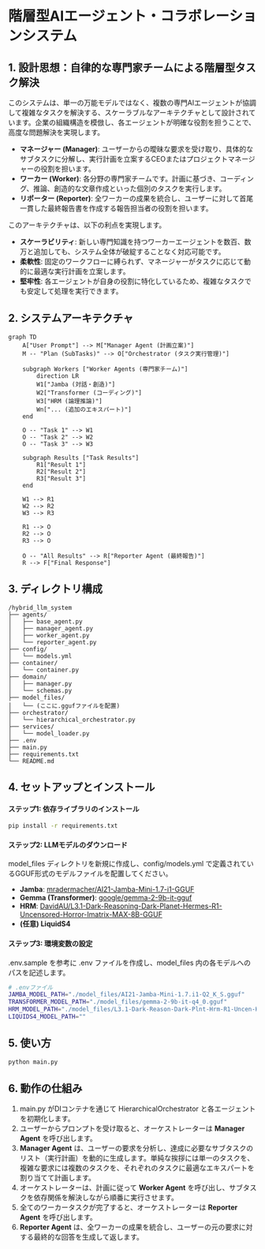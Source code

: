 # **階層型AIエージェント・コラボレーションシステム**

## **1. 設計思想：自律的な専門家チームによる階層型タスク解決**

このシステムは、単一の万能モデルではなく、複数の専門AIエージェントが協調して複雑なタスクを解決する、スケーラブルなアーキテクチャとして設計されています。企業の組織構造を模倣し、各エージェントが明確な役割を担うことで、高度な問題解決を実現します。

* **マネージャー (Manager)**: ユーザーからの曖昧な要求を受け取り、具体的なサブタスクに分解し、実行計画を立案するCEOまたはプロジェクトマネージャーの役割を担います。
* **ワーカー (Worker)**: 各分野の専門家チームです。計画に基づき、コーディング、推論、創造的な文章作成といった個別のタスクを実行します。
* **リポーター (Reporter)**: 全ワーカーの成果を統合し、ユーザーに対して首尾一貫した最終報告書を作成する報告担当者の役割を担います。

このアーキテクチャは、以下の利点を実現します。

* **スケーラビリティ**: 新しい専門知識を持つワーカーエージェントを数百、数万と追加しても、システム全体が破綻することなく対応可能です。
* **柔軟性**: 固定のワークフローに縛られず、マネージャーがタスクに応じて動的に最適な実行計画を立案します。
* **堅牢性**: 各エージェントが自身の役割に特化しているため、複雑なタスクでも安定して処理を実行できます。

## **2. システムアーキテクチャ**

```mermaid
graph TD
    A["User Prompt"] --> M["Manager Agent (計画立案)"]
    M -- "Plan (SubTasks)" --> O["Orchestrator (タスク実行管理)"]
    
    subgraph Workers ["Worker Agents (専門家チーム)"]
        direction LR
        W1["Jamba (対話・創造)"]
        W2["Transformer (コーディング)"]
        W3["HRM (論理推論)"]
        Wn["... (追加のエキスパート)"]
    end

    O -- "Task 1" --> W1
    O -- "Task 2" --> W2
    O -- "Task 3" --> W3
    
    subgraph Results ["Task Results"]
        R1["Result 1"]
        R2["Result 2"]
        R3["Result 3"]
    end

    W1 --> R1
    W2 --> R2
    W3 --> R3

    R1 --> O
    R2 --> O
    R3 --> O

    O -- "All Results" --> R["Reporter Agent (最終報告)"]
    R --> F["Final Response"]
```

## **3. ディレクトリ構成**

```
/hybrid_llm_system
├── agents/
│   ├── base_agent.py
│   ├── manager_agent.py
│   ├── worker_agent.py
│   └── reporter_agent.py
├── config/
│   └── models.yml
├── container/
│   └── container.py
├── domain/
│   ├── manager.py
│   └── schemas.py
├── model_files/
│   └── (ここに.ggufファイルを配置)
├── orchestrator/
│   └── hierarchical_orchestrator.py
├── services/
│   └── model_loader.py
├── .env
├── main.py
├── requirements.txt
└── README.md
```

## **4. セットアップとインストール**

#### **ステップ1: 依存ライブラリのインストール**

```bash
pip install -r requirements.txt
```

#### **ステップ2: LLMモデルのダウンロード**

model_files ディレクトリを新規に作成し、config/models.yml で定義されているGGUF形式のモデルファイルを配置してください。

* **Jamba**: [mradermacher/AI21-Jamba-Mini-1.7-i1-GGUF](https://huggingface.co/mradermacher/AI21-Jamba-Mini-1.7-i1-GGUF)
* **Gemma (Transformer)**: [google/gemma-2-9b-it-gguf](https://huggingface.co/google/gemma-2-9b-it)
* **HRM**: [DavidAU/L3.1-Dark-Reasoning-Dark-Planet-Hermes-R1-Uncensored-Horror-Imatrix-MAX-8B-GGUF](https://huggingface.co/DavidAU/L3.1-Dark-Reasoning-Dark-Planet-Hermes-R1-Uncensored-Horror-Imatrix-MAX-8B-GGUF)
* **(任意) LiquidS4**

#### **ステップ3: 環境変数の設定**

.env.sample を参考に .env ファイルを作成し、model_files 内の各モデルへのパスを記述します。

```bash
# .envファイル
JAMBA_MODEL_PATH="./model_files/AI21-Jamba-Mini-1.7.i1-Q2_K_S.gguf"
TRANSFORMER_MODEL_PATH="./model_files/gemma-2-9b-it-q4_0.gguf"
HRM_MODEL_PATH="./model_files/L3.1-Dark-Reason-Dark-Plnt-Hrm-R1-Uncen-Hrr-Imtr-MAX-8B-D_AU-IQ3_XXS-imat.gguf"
LIQUIDS4_MODEL_PATH=""
```

## **5. 使い方**

```bash
python main.py
```

## **6. 動作の仕組み**

1. main.py がDIコンテナを通じて HierarchicalOrchestrator と各エージェントを初期化します。
2. ユーザーからプロンプトを受け取ると、オーケストレーターは **Manager Agent** を呼び出します。
3. **Manager Agent** は、ユーザーの要求を分析し、達成に必要なサブタスクのリスト（実行計画）を動的に生成します。単純な挨拶には単一のタスクを、複雑な要求には複数のタスクを、それぞれのタスクに最適なエキスパートを割り当てて計画します。
4. オーケストレーターは、計画に従って **Worker Agent** を呼び出し、サブタスクを依存関係を解決しながら順番に実行させます。
5. 全てのワーカータスクが完了すると、オーケストレーターは **Reporter Agent** を呼び出します。
6. **Reporter Agent** は、全ワーカーの成果を統合し、ユーザーの元の要求に対する最終的な回答を生成して返します。
